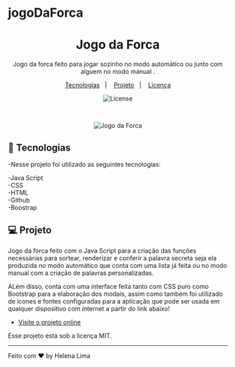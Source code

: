 # jogoDaForca
<h1 align="center">Jogo da Forca</h1>

<p align="center">
Jogo da forca feito para jogar sozinho no modo automático ou junto com alguem no modo manual .<br/>
</p>

<p align="center">
  <a href="#-tecnologias">Tecnologias</a>&nbsp;&nbsp;&nbsp;|&nbsp;&nbsp;&nbsp;
  <a href="#-projeto">Projeto</a>&nbsp;&nbsp;&nbsp;|&nbsp;&nbsp;&nbsp;
  <a href="#memo-licença">Licença</a>
</p>

<p align="center">
  <img alt="License" src="https://img.shields.io/static/v1?label=license&message=MIT&color=49AA26&labelColor=000000">
</p>

<br>

<p align="center"> 
    <img alt="Jogo da Forca" src="https://i.ibb.co/ynPkq4g/Screenshot-1.png">

</p>

## 🚀 Tecnologias

-Nesse projeto foi utilizado as seguintes tecnologias:

-Java Script <br>
-CSS <br>
-HTML <br>
-Github <br>
-Boostrap <br> 

## 💻 Projeto

Jogo da forca feito com o Java Script para a criação das funções necessárias para sortear, renderizar e conferir a palavra secreta seja ela produzida no modo automático que conta com uma lista já feita ou no modo manual com a criação de palavras personalizadas. <br>

ALém disso, conta com uma interface feita tanto com CSS puro como Bootstrap para a elaboração dos modais, assim como também foi utilizado de icones e fontes configuradas para a aplicação que pode ser usada em qualquer dispositivo com internet a partir do link abaixo!

- [Visite o projeto online](https://helenapl145.github.io/jogoDaForca/)

Esse projeto está sob a licença MIT.

---

Feito com ♥ by Helena Lima

